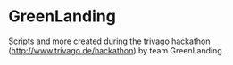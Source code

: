 GreenLanding
============

Scripts and more created during the trivago hackathon (http://www.trivago.de/hackathon) by team GreenLanding. 
